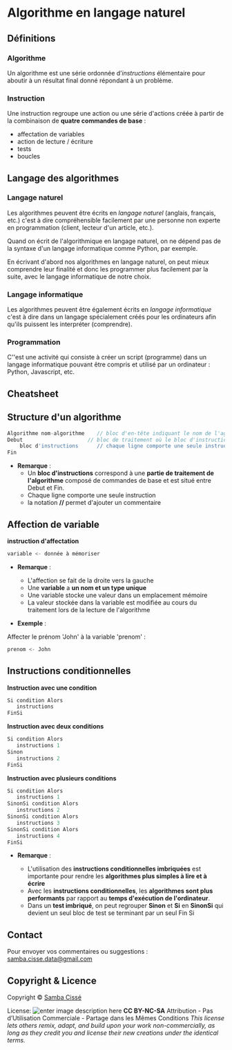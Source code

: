 # Algorithme en langage naturel

## Définitions

### Algorithme

Un algorithme est une série ordonnée d’*instructions* élémentaire pour aboutir à un résultat final donné répondant à un problème.

### Instruction

Une instruction regroupe une action ou une série d'actions créée à partir de la combinaison de  **quatre commandes de base** :
- affectation de variables
- action de lecture / écriture
- tests
- boucles

## Langage des algorithmes

### Langage naturel

Les algorithmes peuvent être écrits en *langage naturel* (anglais, français, etc.) c'est à dire compréhensible facilement par une personne non experte en programmation (client, lecteur d'un article, etc.). 

Quand on écrit de l'algorithmique en langage naturel, on ne dépend pas de la syntaxe d'un langage informatique comme Python, par exemple. 

En écrivant d'abord nos algorithmes en langage naturel, on peut mieux comprendre leur finalité et donc les programmer plus facilement par la suite, avec le langage informatique de notre choix.

### Langage informatique

Les algorithmes peuvent être également écrits en *langage informatique* c'est à dire dans un langage spécialement créés pour les ordinateurs afin qu'ils puissent les interpréter (comprendre).

### Programmation

C''est une activité qui consiste à créer un script (programme) dans un langage informatique pouvant être compris et utilisé par un ordinateur : Python, Javascript, etc.

## Cheatsheet

## Structure d'un algorithme
```javascript
Algorithme nom-algorithme    // bloc d'en-tête indiquant le nom de l'agorithme
Debut	                  // bloc de traitement où le bloc d'instructions est situé entre Debut et Fin
	bloc d'instructions      // chaque ligne comporte une seule instruction
Fin
```
- **Remarque** :
	- Un **bloc d'instructions** correspond à une **partie de traitement de l'algorithme** composé de commandes de base et est situé entre Debut et Fin.
	- Chaque ligne comporte une seule instruction
	- la notation **//** permet d'ajouter un commentaire



## Affection de variable

**instruction d'affectation**

```javascript 
variable <- donnée à mémoriser  
``` 
- **Remarque** :
	- L'affection se fait de la droite vers la gauche
	- Une **variable** a **un nom et un type unique**
	- Une variable stocke une valeur dans un emplacement mémoire
	- La valeur stockée dans la variable est modifiée au cours du traitement lors de la lecture de l'algorithme

- **Exemple** :

Affecter le prénom 'John' à la variable 'prenom' :

```javascript
prenom <- John 
```

## Instructions conditionnelles

**Instruction avec une condition** 
```javascript 
Si condition Alors
   instructions
FinSi
```   

**Instruction avec deux conditions** 

```javascript 
Si condition Alors
   instructions 1
Sinon
   instructions 2
FinSi
``` 
**Instruction avec plusieurs conditions** 

```javascript 
Si condition Alors
   instructions 1
SinonSi condition Alors
   instructions 2
SinonSi condition Alors
   instructions 3
SinonSi condition Alors
   instructions 4
FinSi
``` 
- **Remarque** :

	- L'utilisation des **instructions conditionnelles imbriquées** est importante pour rendre les **algorithmes plus simples à lire et à écrire**
	- Avec les **instructions conditionnelles**, les **algorithmes sont plus performants** par rapport au **temps d'exécution de l'ordinateur**.
	- Dans un **test imbriqué**, on peut regrouper **Sinon** et **Si** en **SinonSi** qui devient un seul bloc de test se terminant par un seul Fin Si


## Contact

Pour envoyer vos commentaires ou suggestions : samba.cisse.data@gmail.com

## Copyright & Licence

Copyright © [Samba Cissé](http://www.sambacisse.com)

License: 
![enter image description here](https://licensebuttons.net/l/by-nc-sa/3.0/88x31.png)
**CC BY-NC-SA**
Attribution - Pas d’Utilisation Commerciale - Partage dans les Mêmes Conditions
*This license lets others remix, adapt, and build upon your work non-commercially, as long as they credit you and license their new creations under the identical terms.*
<!--stackedit_data:
eyJoaXN0b3J5IjpbMTQwODY0MzQ0NywxNjQwMDQ3NDEzLC00OT
UxNjgyODcsMTg1MDkyNTAwMywtMzMxNDY5MzQsNDU5MDI4NTE5
LDE2MTkyNjg5MzJdfQ==
-->